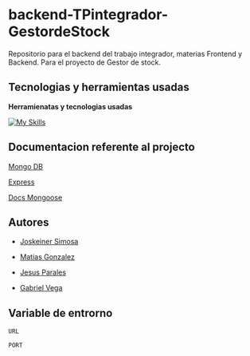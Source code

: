 # backend-TPintegrador-GestordeStock
Repositorio para el backend del trabajo integrador, materias Frontend y Backend. Para el proyecto de Gestor de stock.

## Tecnologias y herramientas usadas 

**Herramienatas y tecnologias usadas** 

[![My Skills](https://skillicons.dev/icons?i=nodejs,express)](https://skillicons.dev)




## Documentacion referente al projecto 


[Mongo DB](https://www.mongodb.com/es)

[Express](https://expressjs.com/es/)


[Docs Mongoose](https://mongoosejs.com/docs/)




## Autores

- [Joskeiner Simosa](https://www.github.com/octokatherine)

- [Matias Gonzalez](https://github.com/Mat-hub-byte)

- [Jesus Parales](https://github.com/JAPA24)

- [Gabriel Vega](https://github.com/gabi-10)


## Variable de entrorno 


`URL`

`PORT`

